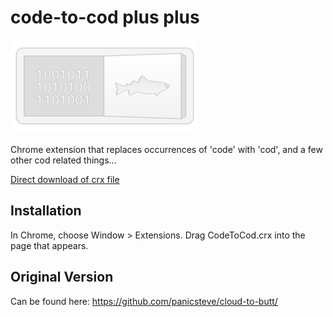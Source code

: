 code-to-cod plus plus
=============

![](logo.png)

Chrome extension that replaces occurrences of 'code' with 'cod', and a few other cod related things...

[Direct download of crx file](https://github.com/mkoryak/code-to-cod/blob/master/CodeToCod.crx?raw=true)

Installation
------------

In Chrome, choose Window > Extensions.  Drag CodeToCod.crx into the page that appears.


Original Version
--------------

Can be found here: https://github.com/panicsteve/cloud-to-butt/